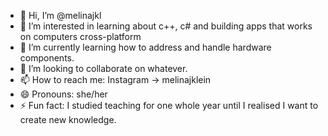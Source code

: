 - 👋 Hi, I’m @melinajkl
- 👀 I’m interested in learning about c++, c# and building apps that works on computers cross-platform
- 🌱 I’m currently learning how to address and handle hardware components.
- 💞️ I’m looking to collaborate on whatever.
- 📫 How to reach me: Instagram -> melinajklein
- 😄 Pronouns: she/her
- ⚡ Fun fact: I studied teaching for one whole year until I realised I want to create new knowledge.

<!---
melinajkl/melinajkl is a ✨ special ✨ repository because its `README.md` (this file) appears on your GitHub profile.
You can click the Preview link to take a look at your changes.
--->
